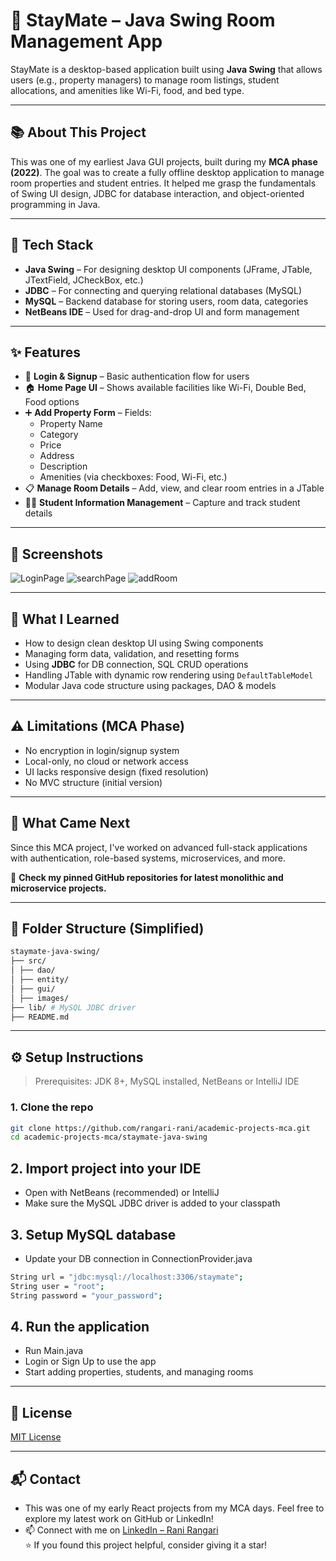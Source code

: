 # 🏨 StayMate – Java Swing Room Management App

StayMate is a desktop-based application built using **Java Swing** that allows users (e.g., property managers) to manage room listings, student allocations, and amenities like Wi-Fi, food, and bed type.

---

## 📚 About This Project

This was one of my earliest Java GUI projects, built during my **MCA phase (2022)**. The goal was to create a fully offline desktop application to manage room properties and student entries. It helped me grasp the fundamentals of Swing UI design, JDBC for database interaction, and object-oriented programming in Java.

---

## 🧰 Tech Stack

- **Java Swing** – For designing desktop UI components (JFrame, JTable, JTextField, JCheckBox, etc.)
- **JDBC** – For connecting and querying relational databases (MySQL)
- **MySQL** – Backend database for storing users, room data, categories
- **NetBeans IDE** – Used for drag-and-drop UI and form management

---

## ✨ Features

- 🔐 **Login & Signup** – Basic authentication flow for users
- 🏠 **Home Page UI** – Shows available facilities like Wi-Fi, Double Bed, Food options
- ➕ **Add Property Form** – Fields:
  - Property Name
  - Category
  - Price
  - Address
  - Description
  - Amenities (via checkboxes: Food, Wi-Fi, etc.)
- 📋 **Manage Room Details** – Add, view, and clear room entries in a JTable
- 👨‍🎓 **Student Information Management** – Capture and track student details

---

## 📸 Screenshots

![LoginPage](https://github.com/ranirangari/Accommodation_Companion/assets/108244843/9c3fa7e5-ac06-4167-99f4-83e9b778c39b)
![searchPage](https://github.com/ranirangari/Accommodation_Companion/assets/108244843/39204028-34b7-44ca-bec5-e67ed8081e8e)
![addRoom](https://github.com/ranirangari/Accommodation_Companion/assets/108244843/0d962ccd-f0f7-4cd4-b51d-a18a7e474c7d)

---

## 🧠 What I Learned

- How to design clean desktop UI using Swing components
- Managing form data, validation, and resetting forms
- Using **JDBC** for DB connection, SQL CRUD operations
- Handling JTable with dynamic row rendering using `DefaultTableModel`
- Modular Java code structure using packages, DAO & models

---

## ⚠️ Limitations (MCA Phase)

- No encryption in login/signup system
- Local-only, no cloud or network access
- UI lacks responsive design (fixed resolution)
- No MVC structure (initial version)

---

## 🔄 What Came Next

Since this MCA project, I've worked on advanced full-stack applications with authentication, role-based systems, microservices, and more.

📌 **Check my pinned GitHub repositories for latest monolithic and microservice projects.**  

---

## 📁 Folder Structure (Simplified)

```bash
staymate-java-swing/
├── src/
│ ├── dao/
│ ├── entity/
│ ├── gui/
│ ├── images/
├── lib/ # MySQL JDBC driver
├── README.md
```

---

## ⚙️ Setup Instructions

> Prerequisites: JDK 8+, MySQL installed, NetBeans or IntelliJ IDE

### 1. Clone the repo

```bash
git clone https://github.com/rangari-rani/academic-projects-mca.git
cd academic-projects-mca/staymate-java-swing
```

## 2. Import project into your IDE  

- Open with NetBeans (recommended) or IntelliJ
- Make sure the MySQL JDBC driver is added to your classpath

## 3. Setup MySQL database  

- Update your DB connection in ConnectionProvider.java

```bash
String url = "jdbc:mysql://localhost:3306/staymate";
String user = "root";
String password = "your_password";
```

## 4. Run the application  

- Run Main.java
- Login or Sign Up to use the app
- Start adding properties, students, and managing rooms

---

## 📜 License

[MIT License](LICENSE)

---

## 📬 Contact

-  This was one of my early React projects from my MCA days. Feel free to explore my latest work on GitHub or LinkedIn! 
- 📫 Connect with me on [LinkedIn – Rani Rangari](https://www.linkedin.com/in/rani-rangari/)  
⭐ If you found this project helpful, consider giving it a star!


